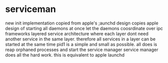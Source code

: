 serviceman
==========

new init implementation copied from apple's ;aunchd design
copies apple design of starting all daemons at once let the daemons coosrdinate over ipc frameworks
layered service architecture where each layer dont need another service in the same layer. therefore all services in a layer can be started at the same time
pid1 is a simple and small as possible. all does is reap orphaned processes and start the service manager
service manager does all the hard work. this is equivalent to apple launchd
